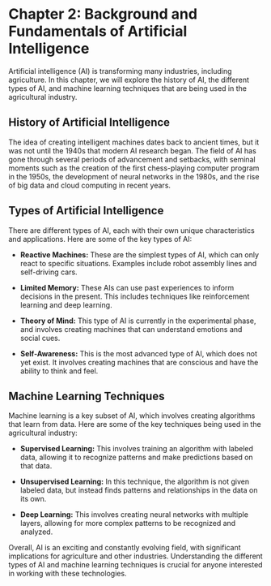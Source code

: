 Chapter 2: Background and Fundamentals of Artificial Intelligence
=================================================================

Artificial intelligence (AI) is transforming many industries, including agriculture. In this chapter, we will explore the history of AI, the different types of AI, and machine learning techniques that are being used in the agricultural industry.

History of Artificial Intelligence
----------------------------------

The idea of creating intelligent machines dates back to ancient times, but it was not until the 1940s that modern AI research began. The field of AI has gone through several periods of advancement and setbacks, with seminal moments such as the creation of the first chess-playing computer program in the 1950s, the development of neural networks in the 1980s, and the rise of big data and cloud computing in recent years.

Types of Artificial Intelligence
--------------------------------

There are different types of AI, each with their own unique characteristics and applications. Here are some of the key types of AI:

* **Reactive Machines:** These are the simplest types of AI, which can only react to specific situations. Examples include robot assembly lines and self-driving cars.

* **Limited Memory:** These AIs can use past experiences to inform decisions in the present. This includes techniques like reinforcement learning and deep learning.

* **Theory of Mind:** This type of AI is currently in the experimental phase, and involves creating machines that can understand emotions and social cues.

* **Self-Awareness:** This is the most advanced type of AI, which does not yet exist. It involves creating machines that are conscious and have the ability to think and feel.

Machine Learning Techniques
---------------------------

Machine learning is a key subset of AI, which involves creating algorithms that learn from data. Here are some of the key techniques being used in the agricultural industry:

* **Supervised Learning:** This involves training an algorithm with labeled data, allowing it to recognize patterns and make predictions based on that data.

* **Unsupervised Learning:** In this technique, the algorithm is not given labeled data, but instead finds patterns and relationships in the data on its own.

* **Deep Learning:** This involves creating neural networks with multiple layers, allowing for more complex patterns to be recognized and analyzed.

Overall, AI is an exciting and constantly evolving field, with significant implications for agriculture and other industries. Understanding the different types of AI and machine learning techniques is crucial for anyone interested in working with these technologies.
